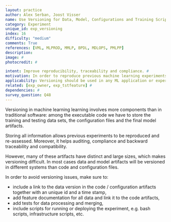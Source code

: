 ```yaml
---
layout: practice
author: Alex Serban, Joost Visser
name: Use Versioning for Data, Model, Configurations and Training Scripts
category: Experiment
unique_id: exp_versioning
index: 16
difficulty: "medium"
comments: True
references: [VML, MLPROD, MMLP, BPDL, MDLOPS, PMLPP]
description:
image: #
photocredit: #

intent: Improve reproducibility, traceability and compliance. #
motivation: In order to reproduce previous machine learning experiments, one needs more than just the executable code. Versioning the training and testing data, the final model and all configuration files concomitantly is complimentary to versioning the executable code. #
applicability: Versioning should be used in any ML application or experiment.
related: [exp_owner, exp_tstfeature] #
dependencies: #
survey_question: Q48
---
```


Versioning in machine learning learning involves more components than in traditional software: among the executable code we have to store the training and testing data sets, the configuration files and the final model artifacts.

Storing all information allows previous experiments to be reproduced and re-assessed.
Moreover, it helps auditing, compliance and backward traceability and compatibility.

However, many of these artifacts have distinct and large sizes, which makes versioning difficult.
In most cases data and model artifacts  will be versioned in different systems than code and configuration files.

In order to avoid versioning issues, make sure to:
- include a link to the data version in the code / configuration artifacts together with an unique id and a time stamp,
- add feature documentation for all data and link it to the code artifacts,
- add tests for data processing and merging,
- include scripts for running or deploying the experiment, e.g. bash scripts, infrastructure scripts, etc.

